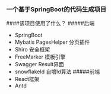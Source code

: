 ### 一个基于SpringBoot的代码生成项目

####该项目使用了什么？
#####后端
- SpringBoot
- Mybatis PagesHelper 分页插件
- Shiro 安全框架 
- FreeMarker 模板引擎
- Swagger Result界面
- snowflakeId 自增Id算法
#####前端
- React框架
- Antd
